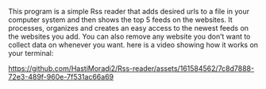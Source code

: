 This program is a simple Rss reader that adds desired urls to a file in your computer system and then shows the top 5 feeds on the websites.
It processes, organizes and creates an easy access to the newest feeds on the websites you add. You can also remove any website you don’t want to collect data on whenever you want. 
here is a video showing how it works on your terminal:


https://github.com/HastiMoradi2/Rss-reader/assets/161584562/7c8d7888-72e3-489f-960e-7f531ac66a69

